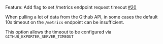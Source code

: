 Feature: Add flag to set /metrics endpoint request timeout
[#20](https://github.com/promhippie/github_exporter/issues/20)

When pulling a lot of data from the Github API, in some cases the default 10s timeout on the
`/metrics` endpoint can be insufficient.

This option allows the timeout to be configured via `GITHUB_EXPORTER_SERVER_TIMEOUT`
